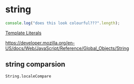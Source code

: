 # string

```js
console.log("does this look colourful???".length);
```

[Template Literals](https://devdocs.io/javascript/template_literals)

<https://developer.mozilla.org/en-US/docs/Web/JavaScript/Reference/Global_Objects/String>

## string comparsion

 `String.localeCompare`

